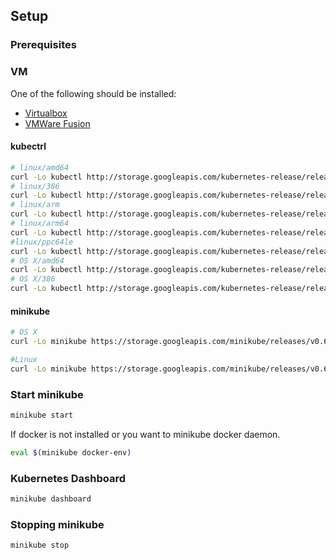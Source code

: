 ## Setup

### Prerequisites

### VM

One of the following should be installed:

* [Virtualbox](https://www.virtualbox.org/wiki/Downloads)
* [VMWare Fusion](https://www.vmware.com/products/fusion)

#### kubectrl

```bash
# linux/amd64
curl -Lo kubectl http://storage.googleapis.com/kubernetes-release/release/v1.3.0/bin/linux/amd64/kubectl && chmod +x kubectl && sudo mv kubectl /usr/local/bin/
# linux/386
curl -Lo kubectl http://storage.googleapis.com/kubernetes-release/release/v1.3.0/bin/linux/386/kubectl && chmod +x kubectl && sudo mv kubectl /usr/local/bin/
# linux/arm
curl -Lo kubectl http://storage.googleapis.com/kubernetes-release/release/v1.3.0/bin/linux/arm/kubectl && chmod +x kubectl && sudo mv kubectl /usr/local/bin/
# linux/arm64
curl -Lo kubectl http://storage.googleapis.com/kubernetes-release/release/v1.3.0/bin/linux/arm64/kubectl && chmod +x kubectl && sudo mv kubectl /usr/local/bin/
#linux/ppc64le
curl -Lo kubectl http://storage.googleapis.com/kubernetes-release/release/v1.3.0/bin/linux/ppc64le/kubectl && chmod +x kubectl && sudo mv kubectl /usr/local/bin/
# OS X/amd64 
curl -Lo kubectl http://storage.googleapis.com/kubernetes-release/release/v1.3.0/bin/darwin/amd64/kubectl && chmod +x kubectl && sudo mv kubectl /usr/local/bin/
# OS X/386 
curl -Lo kubectl http://storage.googleapis.com/kubernetes-release/release/v1.3.0/bin/darwin/386/kubectl && chmod +x kubectl && sudo mv kubectl /usr/local/bin/
```

#### minikube

```bash
# OS X
curl -Lo minikube https://storage.googleapis.com/minikube/releases/v0.6.0/minikube-darwin-amd64 && chmod +x minikube && sudo mv minikube /usr/local/bin/

#Linux
curl -Lo minikube https://storage.googleapis.com/minikube/releases/v0.6.0/minikube-linux-amd64 && chmod +x minikube && sudo mv minikube /usr/local/bin/
```

### Start minikube

```bash
minikube start
```

If docker is not installed or you want to minikube docker daemon.

```bash
eval $(minikube docker-env)
```

### Kubernetes Dashboard

```bash
minikube dashboard
```

### Stopping minikube

```bash
minikube stop
```